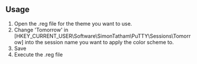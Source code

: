 ## Usage
1. Open the .reg file for the theme you want to use.
2. Change 'Tomorrow' in [HKEY_CURRENT_USER\Software\SimonTatham\PuTTY\Sessions\Tomorrow] into the session name you want to apply the color scheme to. 
3. Save
4. Execute the .reg file
